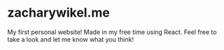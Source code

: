 # zacharywikel.me
My first personal website! Made in my free time using React. Feel free to take a look and let me know what you think!
